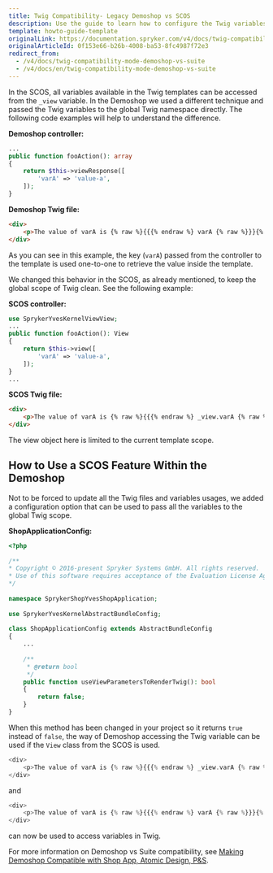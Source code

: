 ```yaml
---
title: Twig Compatibility- Legacy Demoshop vs SCOS
description: Use the guide to learn how to configure the Twig variables passed to the global Twig namespace in the demoshop.
template: howto-guide-template
originalLink: https://documentation.spryker.com/v4/docs/twig-compatibility-mode-demoshop-vs-suite
originalArticleId: 0f153e66-b26b-4008-ba53-8fc4987f72e3
redirect_from:
  - /v4/docs/twig-compatibility-mode-demoshop-vs-suite
  - /v4/docs/en/twig-compatibility-mode-demoshop-vs-suite
---
```


In the SCOS, all variables available in the Twig templates can be accessed from the `_view` variable. In the Demoshop we used a different technique and passed the Twig variables to the global Twig namespace directly. The following code examples will help to understand the difference.

**Demoshop controller:**

```php
...
public function fooAction(): array
{
    return $this->viewResponse([
        'varA' => 'value-a',
    ]);
}
```

**Demoshop Twig file:**

```html
<div>
    <p>The value of varA is {% raw %}{{{% endraw %} varA {% raw %}}}{% endraw %}</p>
</div>
```
As you can see in this example, the key (`varA`) passed from the controller to the template is used one-to-one to retrieve the value inside the template.

We changed this behavior in the SCOS, as already mentioned, to keep the global scope of Twig clean. See the following example:

**SCOS controller:**

```php
use SprykerYvesKernelViewView;
...
public function fooAction(): View
{
    return $this->view([
        'varA' => 'value-a',
    ]);
}
...
```
**SCOS Twig file:**

```html
<div>
    <p>The value of varA is {% raw %}{{{% endraw %} _view.varA {% raw %}}}{% endraw %}</p>
</div>
```
The view object here is limited to the current template scope.

## How to Use a SCOS Feature Within the Demoshop

Not to be forced to update all the Twig files and variables usages, we added a configuration option that can be used to pass all the variables to the global Twig scope.

**ShopApplicationConfig:**

```php
<?php
				
/**
* Copyright © 2016-present Spryker Systems GmbH. All rights reserved.
* Use of this software requires acceptance of the Evaluation License Agreement. See LICENSE file.
*/ 
				
namespace SprykerShopYvesShopApplication;
 
use SprykerYvesKernelAbstractBundleConfig;
 
class ShopApplicationConfig extends AbstractBundleConfig
{
    ...
 
    /**
     * @return bool
     */
    public function useViewParametersToRenderTwig(): bool
    {
        return false;
    }
}
```

When this method has been changed in your project so it returns `true` instead of `false`, the way of Demoshop accessing the Twig variable can be used if the `View` class from the SCOS is used.

```php
<div>
    <p>The value of varA is {% raw %}{{{% endraw %} _view.varA {% raw %}}}{% endraw %}</p>
</div>
```

and

```php
<div>
    <p>The value of varA is {% raw %}{{{% endraw %} varA {% raw %}}}{% endraw %}</p>
</div>
```

can now be used to access variables in Twig.

For more information on Demoshop vs Suite compatibility, see [Making Demoshop Compatible with Shop App, Atomic Design, P&amp;S](/docs/scos/dev/migration-and-integration/202001.0/updating-the-legacy-demoshop-with-scos/making-the-legacy-demoshop-compatible-with-the-modular-frontend.html).
